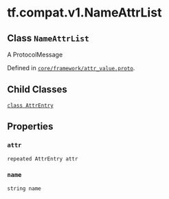 <div itemscope itemtype="http://developers.google.com/ReferenceObject">
<meta itemprop="name" content="tf.compat.v1.NameAttrList" />
<meta itemprop="path" content="Stable" />
<meta itemprop="property" content="AttrEntry"/>
<meta itemprop="property" content="attr"/>
<meta itemprop="property" content="name"/>
</div>

# tf.compat.v1.NameAttrList

## Class `NameAttrList`

A ProtocolMessage





Defined in [`core/framework/attr_value.proto`](/code/stable/tensorflow/core/framework/attr_value.proto).

<!-- Placeholder for "Used in" -->


## Child Classes
[`class AttrEntry`](../../../tf/compat/v1/NameAttrList/AttrEntry.md)

## Properties

<h3 id="attr"><code>attr</code></h3>

`repeated AttrEntry attr`


<h3 id="name"><code>name</code></h3>

`string name`




